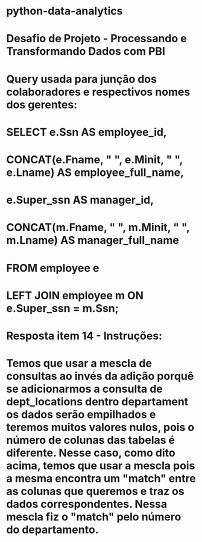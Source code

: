 # python-data-analytics


# Desafio de Projeto - Processando e Transformando Dados com PBI
# Query usada para junção dos colaboradores e respectivos nomes dos gerentes: 
# SELECT e.Ssn AS employee_id,
#       CONCAT(e.Fname, " ", e.Minit, " ", e.Lname) AS employee_full_name,
#       e.Super_ssn AS manager_id,
#       CONCAT(m.Fname, " ", m.Minit, " ", m.Lname) AS manager_full_name
# FROM employee e
# LEFT JOIN employee m ON e.Super_ssn = m.Ssn;

# Resposta item 14 - Instruções:
# Temos que usar a mescla de consultas ao invés da adição porquê se adicionarmos a consulta de dept_locations dentro departament os dados serão empilhados e teremos muitos valores nulos, pois o número de colunas das tabelas é diferente. Nesse caso, como dito acima, temos que usar a mescla pois a mesma encontra um "match" entre as colunas que queremos e traz os dados correspondentes. Nessa mescla fiz o "match" pelo número do departamento.
